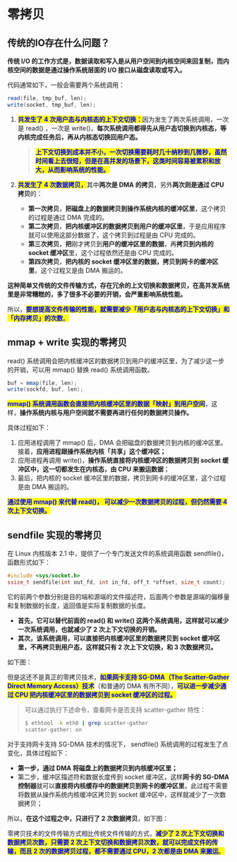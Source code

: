 # 零拷贝

## **传统的IO存在什么问题？**

**传统 I/O 的工作方式是，数据读取和写入是从用户空间到内核空间来回复制，而内核空间的数据是通过操作系统层面的 I/O 接口从磁盘读取或写入。**

代码通常如下，一般会需要两个系统调用：

```java
read(file, tmp_buf, len);
write(socket, tmp_buf, len);
```



1.  <mark style="color:blue;">**共发生了 4 次用户态与内核态的上下文切换：**</mark>因为发生了两次系统调用，一次是 read() ，一次是 write()，**每次系统调用都得先从用户态切换到内核态，等内核完成任务后，再从内核态切换回用户态。**

    > <mark style="color:blue;">**上下文切换到成本并不小，一次切换需要耗时几十纳秒到几微秒，虽然时间看上去很短，但是在高并发的场景下，这类时间容易被累积和放大，从而影响系统的性能。**</mark>
2. <mark style="color:blue;">**共发生了 4 次数据拷贝，**</mark>其中**两次是 DMA 的拷贝**，另外**两次则是通过 CPU 拷贝**的：
   * **第一次拷贝**，**把磁盘上的数据拷贝到操作系统内核的缓冲区里**，这个拷贝的过程是通过 DMA 完成的。
   * **第二次拷贝**，**把内核缓冲区的数据拷贝到用户的缓冲区里**，于是应用程序就可以使用这部分数据了，这个拷贝到过程是由 CPU 完成的。
   * **第三次拷贝**，**把**刚才拷贝到**用户的缓冲区里的数据**，再**拷贝到内核的 socket 缓冲区**里，这个过程依然还是由 CPU 完成的。
   * **第四次拷贝**，**把内核的 socket 缓冲区里的数据，拷贝到网卡的缓冲区里**，这个过程又是由 DMA 搬运的。

**这种简单又传统的文件传输方式，存在冗余的上文切换和数据拷贝，在高并发系统里是非常糟糕的，多了很多不必要的开销，会严重影响系统性能。**

所以，<mark style="color:blue;">**要想提高文件传输的性能，就需要减少「用户态与内核态的上下文切换」和「内存拷贝」的次数**</mark><mark style="color:blue;">。</mark>

## **mmap + write 实现的零拷贝**

read() 系统调用会把内核缓冲区的数据拷贝到用户的缓冲区里，为了减少这一步的开销，可以用 mmap() 替换 read() 系统调用函数。

```java
buf = mmap(file, len);
write(sockfd, buf, len);
```

<mark style="color:blue;">**mmap() 系统调用函数会直接把内核缓冲区里的数据「映射」到用户空间**</mark>，这样，**操作系统内核与用户空间就不需要再进行任何的数据拷贝操作。**



具体过程如下：

1. 应用进程调用了 mmap() 后，DMA 会把磁盘的数据拷贝到内核的缓冲区里。接着，**应用进程跟操作系统内核「共享」这个缓冲区；**
2. 应用进程再调用 write()，**操作系统直接将内核缓冲区的数据拷贝到 socket 缓冲区中，这一切都发生在内核态，由 CPU 来搬运数据**；
3. 最后，把内核的 socket 缓冲区里的数据，拷贝到网卡的缓冲区里，这个过程是由 DMA 搬运的。

<mark style="color:blue;">**通过使用 mmap() 来代替 read()， 可以减少一次数据拷贝的过程，但仍然需要 4 次上下文切换。**</mark>

## **sendfile 实现的零拷贝**

在 Linux 内核版本 2.1 中，提供了一个专门发送文件的系统调用函数 sendfile()，函数形式如下：

```c
#include <sys/socket.h>
ssize_t sendfile(int out_fd, int in_fd, off_t *offset, size_t count);
```

它的前两个参数分别是目的端和源端的文件描述符，后面两个参数是源端的偏移量和复制数据的长度，返回值是实际复制数据的长度。

* **首先，它可以替代前面的 read() 和 write() 这两个系统调用，这样就可以减少一次系统调用，也就减少了 2 次上下文切换的开销。**
* **其次，该系统调用，可以直接把内核缓冲区里的数据拷贝到 socket 缓冲区里，不再拷贝到用户态，这样就只有 2 次上下文切换，和 3 次数据拷贝。**

如下图：



但是这还不是真正的零拷贝技术，<mark style="color:blue;">**如果网卡支持 SG-DMA（The Scatter-Gather Direct Memory Access）技术**</mark>（和普通的 DMA 有所不同），<mark style="color:blue;">**可以进一步减少通过 CPU 把内核缓冲区里的数据拷贝到 socket 缓冲区的过程。**</mark>

> 可以通过执行下述命令，查看网卡是否支持 scatter-gather 特性：
>
> ```bash
> $ ethtool -k eth0 | grep scatter-gather
> scatter-gather: on
> ```

对于支持网卡支持 SG-DMA 技术的情况下， sendfile() 系统调用的过程发生了点变化，具体过程如下：

* **第一步，通过 DMA 将磁盘上的数据拷贝到内核缓冲区里；**
* 第二步，缓冲区描述符和数据长度传到 socket 缓冲区，这样**网卡的 SG-DMA 控制器**就可以**直接将内核缓存中的数据拷贝到网卡的缓冲区里**，此过程不需要将数据从操作系统内核缓冲区拷贝到 socket 缓冲区中，这样就减少了一次数据拷贝；

所以，**在这个过程之中，只进行了 2 次数据拷贝**，如下图：



零拷贝技术的文件传输方式相比传统文件传输的方式，<mark style="color:blue;">**减少了 2 次上下文切换和数据拷贝次数，只需要 2 次上下文切换和数据拷贝次数，就可以完成文件的传输，而且 2 次的数据拷贝过程，都不需要通过 CPU，2 次都是由 DMA 来搬运**</mark><mark style="color:blue;">。</mark>
